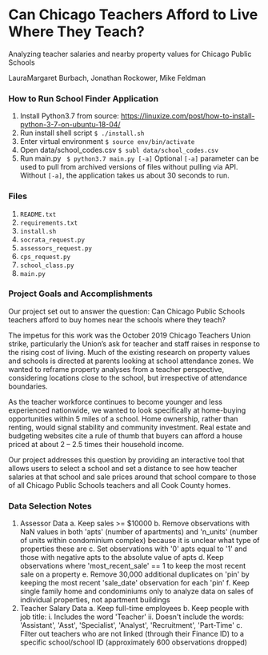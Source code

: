 # Can Chicago Teachers Afford to Live Where They Teach?
Analyzing teacher salaries and nearby property values for Chicago Public Schools

LauraMargaret Burbach, Jonathan Rockower, Mike Feldman

### How to Run School Finder Application
1. Install Python3.7 from source:
    https://linuxize.com/post/how-to-install-python-3-7-on-ubuntu-18-04/
2. Run install shell script
    `$ ./install.sh`
3. Enter virtual environment
    `$ source env/bin/activate`
4. Open data/school_codes.csv
    `$ subl data/school_codes.csv`
5. Run main.py
   ` $ python3.7 main.py [-a]`
      Optional `[-a]` parameter can be used to pull from archived versions of
      files without pulling via API. Without `[-a]`, the application takes us
      about 30 seconds to run.

### Files
1. `README.txt`
2. `requirements.txt`
3. `install.sh`
4. `socrata_request.py`
5. `assessors_request.py`
6. `cps_request.py`
7. `school_class.py`
8. `main.py`

### Project Goals and Accomplishments
Our project set out to answer the question: Can Chicago Public Schools teachers afford to buy homes near the schools where they teach?

The impetus for this work was the October 2019 Chicago Teachers Union strike, particularly the Union’s ask for teacher and staff raises in response to the rising cost of living. Much of the existing research on property values and schools is directed at parents looking at school attendance zones. We wanted to reframe property analyses from a teacher perspective, considering locations close to the school, but irrespective of attendance boundaries.

As the teacher workforce continues to become younger and less experienced nationwide, we wanted to look specifically at home-buying opportunities within 5 miles of a school. Home ownership, rather than renting, would signal stability and community investment. Real estate and budgeting websites cite a rule of thumb that buyers can afford a house priced at about 2 – 2.5 times their household income.

Our project addresses this question by providing an interactive tool that allows users to select a school and set a distance to see how teacher salaries at that school and sale prices around that school compare to those of all Chicago Public Schools teachers and all Cook County homes.

### Data Selection Notes
1. Assessor Data
    a. Keep sales >= $10000
    b. Remove observations with NaN values in both 'apts' (number of apartments) and 'n_units' (number of units within condominium complex) because it is unclear what type of properties these are
    c. Set observations with '0' apts equal to '1' and those with negative apts to the absolute value of apts
    d. Keep observations where 'most_recent_sale' == 1 to keep the most recent sale on a property
    e. Remove 30,000 additional duplicates on 'pin' by keeping the most recent 'sale_date' observation for each 'pin'
    f. Keep single family home and condominiums only to analyze data on sales of individual properties, not apartment buildings
2. Teacher Salary Data
    a. Keep full-time employees
    b. Keep people with job title:
        i. Includes the word 'Teacher'
        ii. Doesn't include the words: 'Assistant', 'Asst', 'Specialist', 'Analyst', 'Recruitment', 'Part-Time'
    c. Filter out teachers who are not linked (through their Finance ID) to a specific school/school ID (approximately 600 observations dropped)
